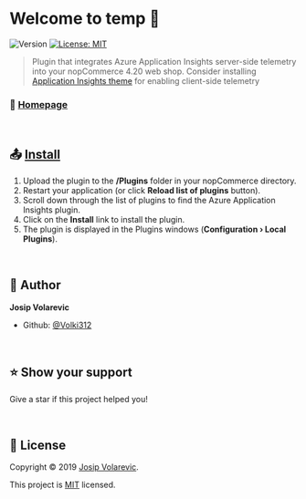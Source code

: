 # Welcome to temp :wave:
![Version](https://img.shields.io/badge/version-1.0-blue.svg?cacheSeconds=2592000) [![License: MIT](https://img.shields.io/badge/License-MIT-yellow.svg)](https://github.com/Volki312/ApplicationInsightsPlugin#license)

> Plugin that integrates Azure Application Insights server-side telemetry into your nopCommerce 4.20 web shop.
> Consider installing [Application Insights theme](https://github.com/Volki312/nopApplicationInsightsTheme#readme) for enabling client-side telemetry

### :house_with_garden: [Homepage](https://github.com/Volki312/nopApplicationInsightsPlugin#readme)

<br />

## :outbox_tray: [Install](https://docs.nopcommerce.com/user-guide/configuring/system/plugins.html#to-install-a-plugin "Install")

1. Upload the plugin to the **/Plugins** folder in your nopCommerce directory.
2. Restart your application (or click **Reload list of plugins** button).
3. Scroll down through the list of plugins to find the Azure Application Insights plugin.
4. Click on the **Install** link to install the plugin.
5. The plugin is displayed in the Plugins windows (**Configuration › Local Plugins**).

<br />

## :bust_in_silhouette: Author

**Josip Volarevic**

* Github: [@Volki312](https://github.com/Volki312)

<br />

## :star: Show your support

Give a star if this project helped you!

<br />

## :page_with_curl: License

Copyright :copyright: 2019 [Josip Volarevic](https://github.com/Volki312).

This project is [MIT](https://github.com/Volki312/nopApplicationInsightsPlugin#license) licensed.
